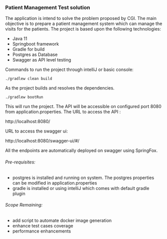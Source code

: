 ### **Patient Management Test solution**

The application is intend to solve the problem proposed by CGI. The main objective is to prepare a patient management system which can manage the visits for the patients.
The project is based upon the following technologies:
- Java 11
- Springboot framework
- Gradle for build
- Postgres as Database
- Swagger as API level testing

Commands to run the project through intelliJ or basic console:

`./gradlew clean build`

As the project builds and resolves the dependencies.

`./gradlew bootRun`

This will run the project. The API will be accessible on configured port 8080 from application.properties.
The URL to access the API :

http://localhost:8080/

URL to access the swagger ui:

http://localhost:8080/swagger-ui/#/

All the endpoints are automatically deployed on swagger using SpringFox.

###### Pre-requisites:
- postgres is installed and running on system. The postgres properties can be modified in application.properties
- gradle is installed or using intelliJ which comes with default gradle plugin


###### Scope Remaining:
- add script to automate docker image generation
- enhance test cases coverage
- performance enhancements









